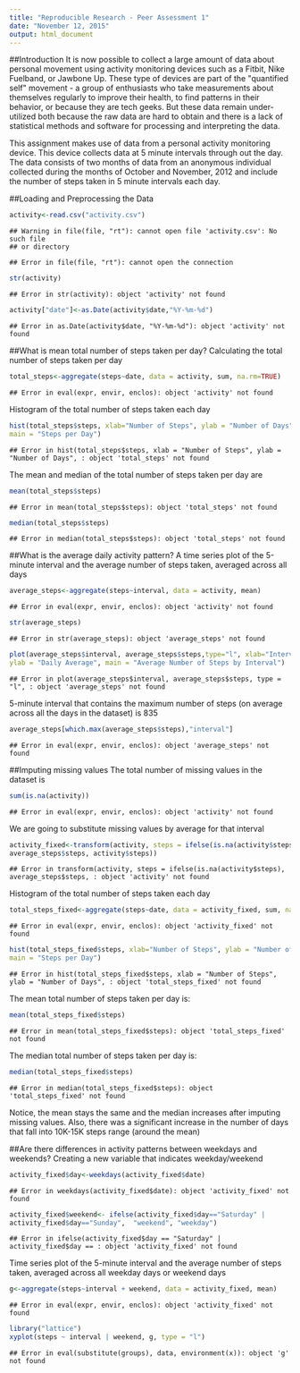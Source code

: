 ```yaml
---
title: "Reproducible Research - Peer Assessment 1"
date: "November 12, 2015"
output: html_document
---
```

##Introduction
It is now possible to collect a large amount of data about personal movement using activity monitoring devices such as a Fitbit, Nike Fuelband, or Jawbone Up. These type of devices are part of the "quantified self" movement - a group of enthusiasts who take measurements about themselves regularly to improve their health, to find patterns in their behavior, or because they are tech geeks. But these data remain under-utilized both because the raw data are hard to obtain and there is a lack of statistical methods and software for processing and interpreting the data.

This assignment makes use of data from a personal activity monitoring device. This device collects data at 5 minute intervals through out the day. The data consists of two months of data from an anonymous individual collected during the months of October and November, 2012 and include the number of steps taken in 5 minute intervals each day.

##Loading and Preprocessing the Data

```r
activity<-read.csv("activity.csv")
```

```
## Warning in file(file, "rt"): cannot open file 'activity.csv': No such file
## or directory
```

```
## Error in file(file, "rt"): cannot open the connection
```

```r
str(activity)
```

```
## Error in str(activity): object 'activity' not found
```

```r
activity["date"]<-as.Date(activity$date,"%Y-%m-%d")
```

```
## Error in as.Date(activity$date, "%Y-%m-%d"): object 'activity' not found
```
##What is mean total number of steps taken per day?
Calculating the total number of steps taken per day

```r
total_steps<-aggregate(steps~date, data = activity, sum, na.rm=TRUE)
```

```
## Error in eval(expr, envir, enclos): object 'activity' not found
```
Histogram of the total number of steps taken each day

```r
hist(total_steps$steps, xlab="Number of Steps", ylab = "Number of Days",
main = "Steps per Day")
```

```
## Error in hist(total_steps$steps, xlab = "Number of Steps", ylab = "Number of Days", : object 'total_steps' not found
```





The mean and median of the total number of steps taken per day are

```r
mean(total_steps$steps)
```

```
## Error in mean(total_steps$steps): object 'total_steps' not found
```

```r
median(total_steps$steps)
```

```
## Error in median(total_steps$steps): object 'total_steps' not found
```

##What is the average daily activity pattern?
A time series plot of the 5-minute interval and the average number of steps taken, averaged across all days

```r
average_steps<-aggregate(steps~interval, data = activity, mean)
```

```
## Error in eval(expr, envir, enclos): object 'activity' not found
```

```r
str(average_steps)
```

```
## Error in str(average_steps): object 'average_steps' not found
```

```r
plot(average_steps$interval, average_steps$steps,type="l", xlab="Interval",
ylab = "Daily Average", main = "Average Number of Steps by Interval")
```

```
## Error in plot(average_steps$interval, average_steps$steps, type = "l", : object 'average_steps' not found
```



5-minute interval that contains the maximum number of steps (on average across all the days in the dataset) is 835

```r
average_steps[which.max(average_steps$steps),"interval"]
```

```
## Error in eval(expr, envir, enclos): object 'average_steps' not found
```

##Imputing missing values
The total number of missing values in the dataset is

```r
sum(is.na(activity))
```

```
## Error in eval(expr, envir, enclos): object 'activity' not found
```

We are going to substitute missing values by average for that interval

```r
activity_fixed<-transform(activity, steps = ifelse(is.na(activity$steps),
average_steps$steps, activity$steps))
```

```
## Error in transform(activity, steps = ifelse(is.na(activity$steps), average_steps$steps, : object 'activity' not found
```
Histogram of the total number of steps taken each day 

```r
total_steps_fixed<-aggregate(steps~date, data = activity_fixed, sum, na.rm=TRUE)
```

```
## Error in eval(expr, envir, enclos): object 'activity_fixed' not found
```

```r
hist(total_steps_fixed$steps, xlab="Number of Steps", ylab = "Number of Days",
main = "Steps per Day")
```

```
## Error in hist(total_steps_fixed$steps, xlab = "Number of Steps", ylab = "Number of Days", : object 'total_steps_fixed' not found
```


The mean total number of steps taken per day is:

```r
mean(total_steps_fixed$steps)
```

```
## Error in mean(total_steps_fixed$steps): object 'total_steps_fixed' not found
```
The median total number of steps taken per day is:

```r
median(total_steps_fixed$steps)
```

```
## Error in median(total_steps_fixed$steps): object 'total_steps_fixed' not found
```
Notice, the mean stays the same and the median increases after imputing missing values. Also, there was a significant increase in the number of days that fall into 10K-15K steps range (around the mean)

##Are there differences in activity patterns between weekdays and weekends?
Creating a new variable that indicates weekday/weekend

```r
activity_fixed$day<-weekdays(activity_fixed$date)
```

```
## Error in weekdays(activity_fixed$date): object 'activity_fixed' not found
```

```r
activity_fixed$weekend<- ifelse(activity_fixed$day=="Saturday" |
activity_fixed$day=="Sunday",  "weekend", "weekday")
```

```
## Error in ifelse(activity_fixed$day == "Saturday" | activity_fixed$day == : object 'activity_fixed' not found
```
Time series plot of the 5-minute interval and the average number of steps taken, averaged across all weekday days or weekend days

```r
g<-aggregate(steps~interval + weekend, data = activity_fixed, mean)
```

```
## Error in eval(expr, envir, enclos): object 'activity_fixed' not found
```

```r
library("lattice")
xyplot(steps ~ interval | weekend, g, type = "l")
```

```
## Error in eval(substitute(groups), data, environment(x)): object 'g' not found
```



